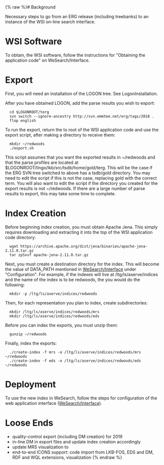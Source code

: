 {% raw %}# Background

Necessary steps to go from an ERG release (including treebanks) to an
instance of the WSI on-line search interface.

# WSI Software

To obtain, the WSI software, follow the instructions for "Obtaining the
application code" on WeSearch/Interface.

# Export

First, you will need an installation of the LOGON tree. See
LogonInstallation.

After you have obtained LOGON, add the parse results you wish to export:

      cd $LOGONROOT/terg
      svn switch --ignore-ancestry http://svn.emmtee.net/erg/tags/2018 .
      flop english

To run the export, return the to root of the WSI application code and
use the export script, after making a directory to receive them:

      mkdir ~/redwoods
      ./export.sh

This script assumes that you want the exported results in \~/redwoods
and that the parse profiles are located at
$LOGONROOT/lingo/lkb/src/tsdb/home/gold/terg. This will be the case if
the ERG SVN tree switched to above has a tsdb/gold directory. You may
need to edit the script if this is not the case, replacing gold with the
correct term. You will also want to edit the script if the directory you
created for the export results is not \~/redwoods. If there are a large
number of parse results to export, this may take some time to complete.

# Index Creation

Before beginning index creation, you must obtain Apache Jena. This
simply requires downloading and extracting it into the top of the WSI
application code directory:

      wget https://archive.apache.org/dist/jena/binaries/apache-jena-2.11.0.tar.gz
      tar zpSxvf apache-jena-2.11.0.tar.gz

Next, you must create a destination directory for the index. This will
become the value of DATA\_PATH mentioned in
[WeSearch/Interface](http://moin.delph-in.net/WeSearch/Interface) under
"Configuration". For example, if the indexes will live at
/ltg/ls/aserve/indices and the name of the index is to be redwoods, the
you would do the following:

      mkdir -p /ltg/ls/aserve/indices/redwoods

Then, for each representation you plan to index, create subdirectories:

      mkdir /ltg/ls/aserve/indices/redwoods/mrs
      mkdir /ltg/ls/aserve/indices/redwoods/eds

Before you can index the exports, you must unzip them:

      gunzip ~/redwoods

Finally, index the exports:

      ./create-index -f mrs -o /ltg/ls/aserve/indices/redwoods/mrs ~/redwoods
      ./create-index -f eds -o /ltg/ls/aserve/indices/redwoods/eds ~/redwoods

# Deployment

To use the new index in WeSearch, follow the steps for
configuration of the web application interface
([WeSearch/Interface](http://moin.delph-in.net/WeSearch/Interface)).

# Loose Ends

- quality-control export (including DM creation) for 2019
- in-line DM in export files and update index creation accordingly
- update MRS visualization to
- end-to-end ICONS support: code import from LKB-FOS, EDS and DM, RDF
and WQL extensions, visualization
<update date omitted for speed>{% endraw %}